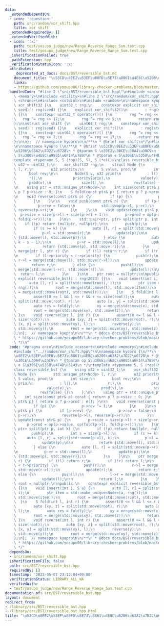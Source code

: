 ```yaml
---
data:
  _extendedDependsOn:
  - icon: ':question:'
    path: src/random/xor_shift.hpp
    title: xor shift
  _extendedRequiredBy: []
  _extendedVerifiedWith:
  - icon: ':x:'
    path: test/yosupo_judge/new/Range_Reverse_Range_Sum.test.cpp
    title: test/yosupo_judge/new/Range_Reverse_Range_Sum.test.cpp
  _isVerificationFailed: true
  _pathExtension: hpp
  _verificationStatusIcon: ':x:'
  attributes:
    _deprecated_at_docs: docs/BST/reversible_bst.md
    document_title: "\u53CD\u8EE2\u53EF\u80FD\u5E73\u8861\u4E8C\u5206\u63A2\u7D22\u6728"
    links:
    - https://github.com/yosupo06/library-checker-problems/blob/master/datastructure/range_reverse_range_sum/sol/correct.cpp
  bundledCode: "#line 2 \"src/BST/reversible_bst.hpp\"\n#include <cassert>\n#include\
    \ <memory>\n#include <utility>\n#line 2 \"src/random/xor_shift.hpp\"\n#include\
    \ <chrono>\n#include <cstdint>\n#include <random>\n\nnamespace kyopro {\nstruct\
    \ xor_shift32 {\n    uint32_t rng;\n    constexpr explicit xor_shift32(uint32_t\
    \ seed) : rng(seed) {}\n    explicit xor_shift32()\n        : rng(std::chrono::steady_clock::now().time_since_epoch().count())\
    \ {}\n    constexpr uint32_t operator()() {\n        rng ^= rng << 13;\n     \
    \   rng ^= rng >> 17;\n        rng ^= rng << 5;\n        return rng;\n    }\n\
    };\n\nstruct xor_shift {\n    uint64_t rng;\n    constexpr xor_shift(uint64_t\
    \ seed) : rng(seed) {}\n    explicit xor_shift()\n        : rng(std::chrono::steady_clock::now().time_since_epoch().count())\
    \ {}\n    constexpr uint64_t operator()() {\n        rng ^= rng << 13;\n     \
    \   rng ^= rng >> 7;\n        rng ^= rng << 17;\n        return rng;\n    }\n\
    };\n\n};  // namespace kyopro\n\n/**\n * @brief xor shift\n*/\n#line 6 \"src/BST/reversible_bst.hpp\"\
    \n\nnamespace kyopro {\n/**\n * @brief \u53CD\u8EE2\u53EF\u80FD\u5E73\u8861\u4E8C\
    \u5206\u63A2\u7D22\u6728\n * @tparam S \u30E2\u30CE\u30A4\u30C9\n * @tparam op\
    \ S\u306E\u4E8C\u9805\u6F14\u7B97\n * @tparam e S\u306E\u5358\u4F4D\u5143\n */\n\
    template <typename S, S (*op)(S, S), S (*e)()>\nclass reversible_bst {\n    using\
    \ u32 = uint32_t;\n    xor_shift32 rng;\n    struct Node {\n        std::unique_ptr<Node>\
    \ l, r;\n        u32 priority;\n        S value, prod;\n        int size;\n  \
    \      bool rev;\n\n        Node(S v, u32 prio)\n            : l(),\n        \
    \      r(),\n              priority(prio),\n              value(v),\n        \
    \      prod(v),\n              size(1),\n              rev(false) {}\n    };\n\
    \n    using ptr = std::unique_ptr<Node>;\n    int size(const ptr& p) const { return\
    \ p ? p->size : 0; }\n    S fold(const ptr& p) { return p ? p->prod : e(); }\n\
    \n    void reverse(const ptr& p) {\n        if (p) {\n            p->rev ^= 1;\n\
    \        }\n    }\n\n    void push(const ptr& p) {\n        if (p->rev) {\n  \
    \          p->rev = false;\n            std::swap(p->l, p->r);\n            reverse(p->l),\
    \ reverse(p->r);\n        }\n    }\n\n    void update(const ptr& p) {\n      \
    \  p->size = size(p->l) + size(p->r) + 1;\n        p->prod = op(p->value, op(fold(p->l),\
    \ fold(p->r)));\n    }\n\n    std::pair<ptr, ptr> split(ptr p, int k) {\n    \
    \    if (!p) return {nullptr, nullptr};\n\n        push(p);\n        int s = size(p->l);\n\
    \        if (s >= k) {\n            auto [l, r] = split(std::move(p->l), k);\n\
    \            p->l = std::move(r);\n            update(p);\n\n            return\
    \ {std::move(l), std::move(p)};\n        } else {\n            auto [l, r] = split(std::move(p->r),\
    \ k - s - 1);\n\n            p->r = std::move(l);\n            update(p);\n\n\
    \            return {std::move(p), std::move(r)};\n        }\n    }\n\n    ptr\
    \ merge(ptr l, ptr r) {\n        if (!l) return r;\n        if (!r) return l;\n\
    \n        if (l->priority < r->priority) {\n            push(r);\n           \
    \ r->l = merge(std::move(l), std::move(r->l));\n            update(r);\n     \
    \       return r;\n        } else {\n            push(l);\n            l->r =\
    \ merge(std::move(l->r), std::move(r));\n            update(l);\n\n          \
    \  return l;\n        }\n    }\n\n    ptr root = nullptr;\n\npublic:\n    constexpr\
    \ explicit reversible_bst() : rng(2023) {}\n    void insert(int i, S a) {\n  \
    \      auto [l, r] = split(std::move(root), i);\n        ptr item = std::make_unique<Node>(a,\
    \ rng());\n        root = merge(std::move(l), std::move(item));\n        root\
    \ = merge(std::move(root), std::move(r));\n    }\n    S fold(int l, int r) {\n\
    \        assert(0 <= l && l <= r && r <= size(root));\n        auto [xy, z] =\
    \ split(std::move(root), r);\n        auto [x, y] = split(std::move(xy), l);\n\
    \        auto res = fold(y);\n        xy = merge(std::move(x), std::move(y));\n\
    \        root = merge(std::move(xy), std::move(z));\n        return res;\n   \
    \ }\n    void reverse(int l, int r) {\n        assert(0 <= l && l <= r && r <=\
    \ size(root));\n        auto [xy, z] = split(std::move(root), r);\n        auto\
    \ [x, y] = split(std::move(xy), l);\n        reverse(y);\n        xy = merge(std::move(x),\
    \ std::move(y));\n        root = merge(std::move(xy), std::move(z));\n    }\n\
    };\n};  // namespace kyopro\n\n/**\n * @docs docs/BST/reversible_bst.md\n * @ref\n\
    \ * https://github.com/yosupo06/library-checker-problems/blob/master/datastructure/range_reverse_range_sum/sol/correct.cpp\n\
    \ */\n"
  code: "#pragma once\n#include <cassert>\n#include <memory>\n#include <utility>\n\
    #include \"../random/xor_shift.hpp\"\n\nnamespace kyopro {\n/**\n * @brief \u53CD\
    \u8EE2\u53EF\u80FD\u5E73\u8861\u4E8C\u5206\u63A2\u7D22\u6728\n * @tparam S \u30E2\
    \u30CE\u30A4\u30C9\n * @tparam op S\u306E\u4E8C\u9805\u6F14\u7B97\n * @tparam\
    \ e S\u306E\u5358\u4F4D\u5143\n */\ntemplate <typename S, S (*op)(S, S), S (*e)()>\n\
    class reversible_bst {\n    using u32 = uint32_t;\n    xor_shift32 rng;\n    struct\
    \ Node {\n        std::unique_ptr<Node> l, r;\n        u32 priority;\n       \
    \ S value, prod;\n        int size;\n        bool rev;\n\n        Node(S v, u32\
    \ prio)\n            : l(),\n              r(),\n              priority(prio),\n\
    \              value(v),\n              prod(v),\n              size(1),\n   \
    \           rev(false) {}\n    };\n\n    using ptr = std::unique_ptr<Node>;\n\
    \    int size(const ptr& p) const { return p ? p->size : 0; }\n    S fold(const\
    \ ptr& p) { return p ? p->prod : e(); }\n\n    void reverse(const ptr& p) {\n\
    \        if (p) {\n            p->rev ^= 1;\n        }\n    }\n\n    void push(const\
    \ ptr& p) {\n        if (p->rev) {\n            p->rev = false;\n            std::swap(p->l,\
    \ p->r);\n            reverse(p->l), reverse(p->r);\n        }\n    }\n\n    void\
    \ update(const ptr& p) {\n        p->size = size(p->l) + size(p->r) + 1;\n   \
    \     p->prod = op(p->value, op(fold(p->l), fold(p->r)));\n    }\n\n    std::pair<ptr,\
    \ ptr> split(ptr p, int k) {\n        if (!p) return {nullptr, nullptr};\n\n \
    \       push(p);\n        int s = size(p->l);\n        if (s >= k) {\n       \
    \     auto [l, r] = split(std::move(p->l), k);\n            p->l = std::move(r);\n\
    \            update(p);\n\n            return {std::move(l), std::move(p)};\n\
    \        } else {\n            auto [l, r] = split(std::move(p->r), k - s - 1);\n\
    \n            p->r = std::move(l);\n            update(p);\n\n            return\
    \ {std::move(p), std::move(r)};\n        }\n    }\n\n    ptr merge(ptr l, ptr\
    \ r) {\n        if (!l) return r;\n        if (!r) return l;\n\n        if (l->priority\
    \ < r->priority) {\n            push(r);\n            r->l = merge(std::move(l),\
    \ std::move(r->l));\n            update(r);\n            return r;\n        }\
    \ else {\n            push(l);\n            l->r = merge(std::move(l->r), std::move(r));\n\
    \            update(l);\n\n            return l;\n        }\n    }\n\n    ptr\
    \ root = nullptr;\n\npublic:\n    constexpr explicit reversible_bst() : rng(2023)\
    \ {}\n    void insert(int i, S a) {\n        auto [l, r] = split(std::move(root),\
    \ i);\n        ptr item = std::make_unique<Node>(a, rng());\n        root = merge(std::move(l),\
    \ std::move(item));\n        root = merge(std::move(root), std::move(r));\n  \
    \  }\n    S fold(int l, int r) {\n        assert(0 <= l && l <= r && r <= size(root));\n\
    \        auto [xy, z] = split(std::move(root), r);\n        auto [x, y] = split(std::move(xy),\
    \ l);\n        auto res = fold(y);\n        xy = merge(std::move(x), std::move(y));\n\
    \        root = merge(std::move(xy), std::move(z));\n        return res;\n   \
    \ }\n    void reverse(int l, int r) {\n        assert(0 <= l && l <= r && r <=\
    \ size(root));\n        auto [xy, z] = split(std::move(root), r);\n        auto\
    \ [x, y] = split(std::move(xy), l);\n        reverse(y);\n        xy = merge(std::move(x),\
    \ std::move(y));\n        root = merge(std::move(xy), std::move(z));\n    }\n\
    };\n};  // namespace kyopro\n\n/**\n * @docs docs/BST/reversible_bst.md\n * @ref\n\
    \ * https://github.com/yosupo06/library-checker-problems/blob/master/datastructure/range_reverse_range_sum/sol/correct.cpp\n\
    \ */"
  dependsOn:
  - src/random/xor_shift.hpp
  isVerificationFile: false
  path: src/BST/reversible_bst.hpp
  requiredBy: []
  timestamp: '2023-05-07 23:12:04+09:00'
  verificationStatus: LIBRARY_ALL_WA
  verifiedWith:
  - test/yosupo_judge/new/Range_Reverse_Range_Sum.test.cpp
documentation_of: src/BST/reversible_bst.hpp
layout: document
redirect_from:
- /library/src/BST/reversible_bst.hpp
- /library/src/BST/reversible_bst.hpp.html
title: "\u53CD\u8EE2\u53EF\u80FD\u5E73\u8861\u4E8C\u5206\u63A2\u7D22\u6728"
---
```

